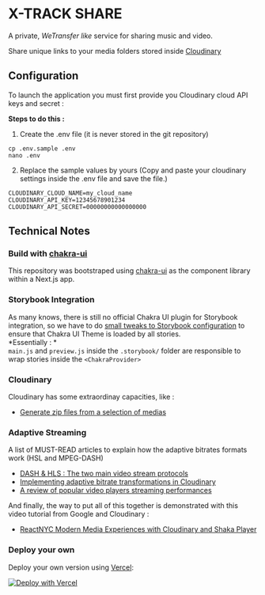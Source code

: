 # X-TRACK SHARE

A private, _WeTransfer like_ service for sharing music and video.

Share unique links to your media folders stored inside [Cloudinary](https://cloudinary.com)

## Configuration

To launch the application you must first provide you Cloudinary cloud API keys and secret : 

**Steps to do this :**

1. Create the .env file (it is never stored in the git repository)
```
cp .env.sample .env
nano .env
```
2. Replace the sample values by yours
(Copy and paste your cloudinary settings inside the .env file and save the file.)
```properties
CLOUDINARY_CLOUD_NAME=my_cloud_name
CLOUDINARY_API_KEY=12345678901234
CLOUDINARY_API_SECRET=00000000000000000
```

## Technical Notes

### Build with [chakra-ui](https://github.com/chakra-ui/chakra-ui)

This repository was bootstraped using [chakra-ui](https://github.com/chakra-ui/chakra-ui) as the component library within a Next.js app.

### Storybook Integration

As many knows, there is still no official Chakra UI plugin for Storybook integration, so we have to do [small tweaks to Storybook configuration](https://dev.to/carlosrafael22/what-i-ve-learned-with-chakra-ui-so-far-4f5e) to ensure that Chakra UI Theme is loaded by all stories.  
*Essentially : *  
`main.js` and `preview.js` inside the `.storybook/` folder are responsible to wrap stories inside the `<ChakraProvider>`


### Cloudinary

Cloudinary has some extraordinay capacities, like :
* [Generate zip files from a selection of medias](https://cloudinary.com/blog/dynamically_generating_zip_files_with_one_line_of_code)

### Adaptive Streaming

A list of MUST-READ articles to explain how the adaptive bitrates formats work (HSL and MPEG-DASH)
* [DASH & HLS : The two main video stream protocols](https://blog.eleven-labs.com/en/video-live-dash-hls/)
* [Implementing adaptive bitrate transformations in Cloudinary](https://cloudinary.com/documentation/adaptive_bitrate_streaming)
* [A review of popular video players streaming performances](https://www.heartinternet.uk/blog/streaming-video-on-the-web-a-performance-review-of-popular-javascript-players/)

And finally, the way to put all of this together is demonstrated with this video tutorial from Google and Cloudinary :
* [ReactNYC Modern Media Experiences with Cloudinary and Shaka Player](https://cloudinary.com/blog/reactnyc_building_modern_media_experiences_in_react_apps)

### Deploy your own

Deploy your own version using [Vercel](https://vercel.com?utm_source=github&utm_medium=readme&utm_campaign=next-example):

[![Deploy with Vercel](https://vercel.com/button)](https://vercel.com/new/git/external?repository-url=https://github.com/x-track-mag/x-track-share&project-name=x-track-share&repository-name=x-track-share)

